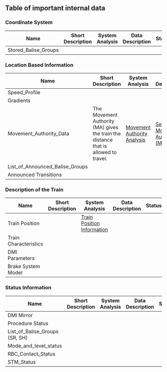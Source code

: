 ## Table of important internal data 
### Coordinate System

| Name | Short Description | System Analysis | Data Description | Status | Owner |
| --- | --- | --- | --- | --- | --- |
| Stored_Balise_Groups | | | | |

### Location Based Information
| Name | Short Description | System Analysis | Data Description | Status | Owner |
| --- | --- | --- | --- | --- | --- |
| Speed_Profile | | | | |
| Gradients | | | | |
| Movement_Authority_Data | The Movement Authority (MA) gives the train the distance that is allowed to travel. |  [Movement Authority Analysis](https://github.com/openETCS/SRS-Analysis/blob/master/System%20Analysis/WorkingRepository/Group3/MA-management/Movement%20Authority%20analysis%20v.0.0.3.xlsx)| [Section Movement Authority (MA)](https://github.com/openETCS/dataDictionary/blob/master/DataStructure/Internal%20data%20structure.pdf)| [#10](https://github.com/openETCS/dataDictionary/issues/10) open |
| List_of_Announced_Balise_Groups || | | |
| Announced Transitions | | | | |

### Description of the Train
| Name | Short Description | System Analysis | Data Description | Status | Owner |
| --- | --- | --- | --- | --- | --- |
| Train Position | | [Train Position Information](https://github.com/openETCS/SRS-Analysis/blob/master/System%20Analysis/WorkingRepository/Group4/SUBSET_26_3-6/Spread-sheet-SUBSET_26-2-6_Train-Position-Information.xlsx)| | |
| Train Characteristics | | | | |
| DMI Parameters | | | | |
| Brake System Model | | | | |

### Status Information
| Name | Short Description | System Analysis | Data Description | Status | Owner |
| --- | --- | --- | --- | --- | --- |
| DMI Mirror | | | | |
| Procedure Status | | | | |
| List_of_Balise_Groups (SR, SH) | | | | |
| Mode_and_level_status  | | | | |
| RBC_Contact_Status  | | | | |
| STM_Status  | | | | |


